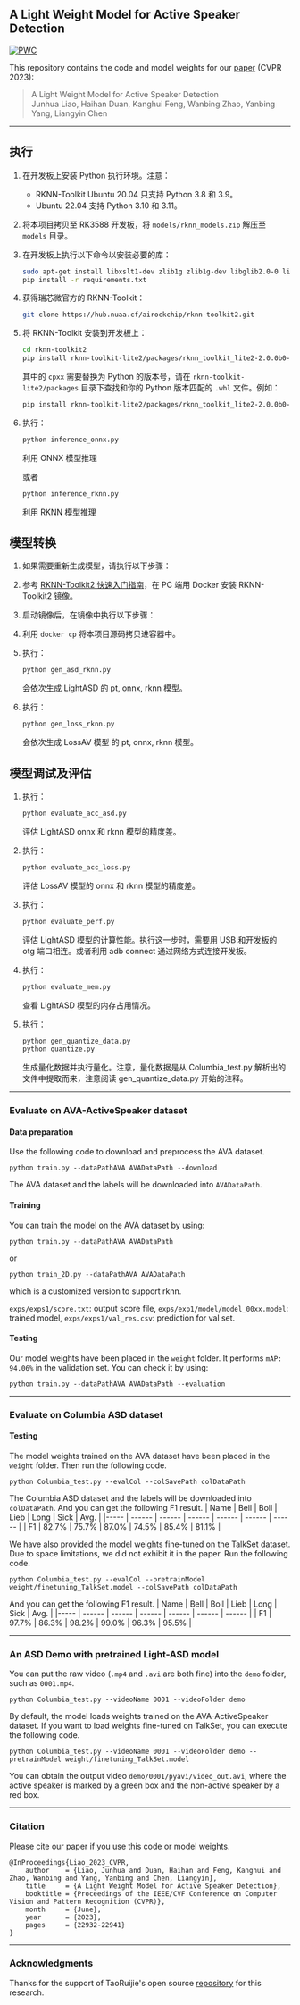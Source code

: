 ## A Light Weight Model for Active Speaker Detection
[![PWC](https://img.shields.io/endpoint.svg?url=https://paperswithcode.com/badge/a-light-weight-model-for-active-speaker/audio-visual-active-speaker-detection-on-ava)](https://paperswithcode.com/sota/audio-visual-active-speaker-detection-on-ava?p=a-light-weight-model-for-active-speaker)

This repository contains the code and model weights for our [paper](https://openaccess.thecvf.com/content/CVPR2023/papers/Liao_A_Light_Weight_Model_for_Active_Speaker_Detection_CVPR_2023_paper.pdf) (CVPR 2023):

> A Light Weight Model for Active Speaker Detection  
> Junhua Liao, Haihan Duan, Kanghui Feng, Wanbing Zhao, Yanbing Yang, Liangyin Chen

***

## 执行

1. 在开发板上安装 Python 执行环境。注意：
   - RKNN-Toolkit Ubuntu 20.04 只支持 Python 3.8 和 3.9。
   - Ubuntu 22.04 支持 Python 3.10 和 3.11。

2. 将本项目拷贝至 RK3588 开发板，将 `models/rknn_models.zip` 解压至 `models` 目录。
 
3. 在开发板上执行以下命令以安装必要的库：
   ```bash
   sudo apt-get install libxslt1-dev zlib1g zlib1g-dev libglib2.0-0 libsm6 libgl1-mesa-glx libprotobuf-dev gcc ffmpeg
   pip install -r requirements.txt
   ```

4. 获得瑞芯微官方的 RKNN-Toolkit：
   ```bash
   git clone https://hub.nuaa.cf/airockchip/rknn-toolkit2.git
   ```

9. 将 RKNN-Toolkit 安装到开发板上：
   ```bash
   cd rknn-toolkit2
   pip install rknn-toolkit-lite2/packages/rknn_toolkit_lite2-2.0.0b0-cpxx-cpxx-linux_aarch64.whl
   ```
   其中的 `cpxx` 需要替换为 Python 的版本号，请在 `rknn-toolkit-lite2/packages` 目录下查找和你的 Python 版本匹配的 `.whl` 文件。例如：
   ```bash
   pip install rknn-toolkit-lite2/packages/rknn_toolkit_lite2-2.0.0b0-cp38-cp38-linux_aarch64.whl
   ```

6. 执行：
   ```bash
   python inference_onnx.py
   ```
   利用 ONNX 模型推理

   或者
   ```bash
   python inference_rknn.py
   ```
   利用 RKNN 模型推理

## 模型转换

1. 如果需要重新生成模型，请执行以下步骤：
   
2. 参考 [RKNN-Toolkit2 快速入门指南](https://hub.nuaa.cf/airockchip/rknn-toolkit2/blob/master/doc/01_Rockchip_RV1106_RV1103_Quick_Start_RKNN_SDK_V2.0.0beta0_CN.pdf)，在 PC 端用 Docker 安装 RKNN-Toolkit2 镜像。

3. 启动镜像后，在镜像中执行以下步骤：

4. 利用 `docker cp` 将本项目源码拷贝进容器中。

5.  执行：
    ```bash
    python gen_asd_rknn.py
    ```
    会依次生成 LightASD 的 pt, onnx, rknn 模型。

6.  执行：
    ```bash
    python gen_loss_rknn.py
    ```
    会依次生成 LossAV 模型 的 pt, onnx, rknn 模型。

## 模型调试及评估

1. 执行：
    ```bash
    python evaluate_acc_asd.py
    ```
    评估 LightASD onnx 和 rknn 模型的精度差。

2. 执行：
    ```bash
    python evaluate_acc_loss.py
    ```
    评估 LossAV 模型的 onnx 和 rknn 模型的精度差。

3. 执行：
    ```bash
    python evaluate_perf.py
    ```
    评估 LightASD 模型的计算性能。执行这一步时，需要用 USB 和开发板的 otg 端口相连。或者利用 adb connect <ip> 通过网络方式连接开发板。

4. 执行：
    ```bash
    python evaluate_mem.py
    ```
    查看 LightASD 模型的内存占用情况。

5. 执行：
    ```bash
    python gen_quantize_data.py
    python quantize.py
    ```
    生成量化数据并执行量化。注意，量化数据是从 Columbia_test.py 解析出的文件中提取而来，注意阅读 gen_quantize_data.py 开始的注释。

***
### Evaluate on AVA-ActiveSpeaker dataset 

#### Data preparation
Use the following code to download and preprocess the AVA dataset.
```
python train.py --dataPathAVA AVADataPath --download 
```
The AVA dataset and the labels will be downloaded into `AVADataPath`.

#### Training
You can train the model on the AVA dataset by using:
```
python train.py --dataPathAVA AVADataPath
```

or
```
python train_2D.py --dataPathAVA AVADataPath
```
which is a customized version to support rknn.

`exps/exps1/score.txt`: output score file, `exps/exp1/model/model_00xx.model`: trained model, `exps/exps1/val_res.csv`: prediction for val set.

#### Testing
Our model weights have been placed in the `weight` folder. It performs `mAP: 94.06%` in the validation set. You can check it by using: 
```
python train.py --dataPathAVA AVADataPath --evaluation
```


***
### Evaluate on Columbia ASD dataset

#### Testing
The model weights trained on the AVA dataset have been placed in the `weight` folder. Then run the following code.
```
python Columbia_test.py --evalCol --colSavePath colDataPath
```
The Columbia ASD dataset and the labels will be downloaded into `colDataPath`. And you can get the following F1 result.
| Name |  Bell  |  Boll  |  Lieb  |  Long  |  Sick  |  Avg.  |
|----- | ------ | ------ | ------ | ------ | ------ | ------ |
|  F1  |  82.7% |  75.7% |  87.0% |  74.5% |  85.4% |  81.1% |

We have also provided the model weights fine-tuned on the TalkSet dataset. Due to space limitations, we did not exhibit it in the paper. Run the following code.
```
python Columbia_test.py --evalCol --pretrainModel weight/finetuning_TalkSet.model --colSavePath colDataPath
```
And you can get the following F1 result.
| Name |  Bell  |  Boll  |  Lieb  |  Long  |  Sick  |  Avg.  |
|----- | ------ | ------ | ------ | ------ | ------ | ------ |
|  F1  |  97.7% |  86.3% |  98.2% |  99.0% |  96.3% |  95.5% |


***
### An ASD Demo with pretrained Light-ASD model
You can put the raw video (`.mp4` and `.avi` are both fine) into the `demo` folder, such as `0001.mp4`. 
```
python Columbia_test.py --videoName 0001 --videoFolder demo
```
By default, the model loads weights trained on the AVA-ActiveSpeaker dataset. If you want to load weights fine-tuned on TalkSet, you can execute the following code.
```
python Columbia_test.py --videoName 0001 --videoFolder demo --pretrainModel weight/finetuning_TalkSet.model
```
You can obtain the output video `demo/0001/pyavi/video_out.avi`, where the active speaker is marked by a green box and the non-active speaker by a red box.


***
### Citation

Please cite our paper if you use this code or model weights. 

```
@InProceedings{Liao_2023_CVPR,
    author    = {Liao, Junhua and Duan, Haihan and Feng, Kanghui and Zhao, Wanbing and Yang, Yanbing and Chen, Liangyin},
    title     = {A Light Weight Model for Active Speaker Detection},
    booktitle = {Proceedings of the IEEE/CVF Conference on Computer Vision and Pattern Recognition (CVPR)},
    month     = {June},
    year      = {2023},
    pages     = {22932-22941}
}
```

***
### Acknowledgments
Thanks for the support of TaoRuijie's open source [repository](https://github.com/TaoRuijie/TalkNet-ASD) for this research.